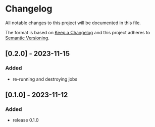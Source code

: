 # Changelog
All notable changes to this project will be documented in this file.

The format is based on [Keep a Changelog](http://keepachangelog.com/en/1.0.0/)
and this project adheres to [Semantic Versioning](http://semver.org/spec/v2.0.0.html).

## [0.2.0] - 2023-11-15
### Added
- re-running and destroying jobs

## [0.1.0] - 2023-11-12
### Added
- release 0.1.0

